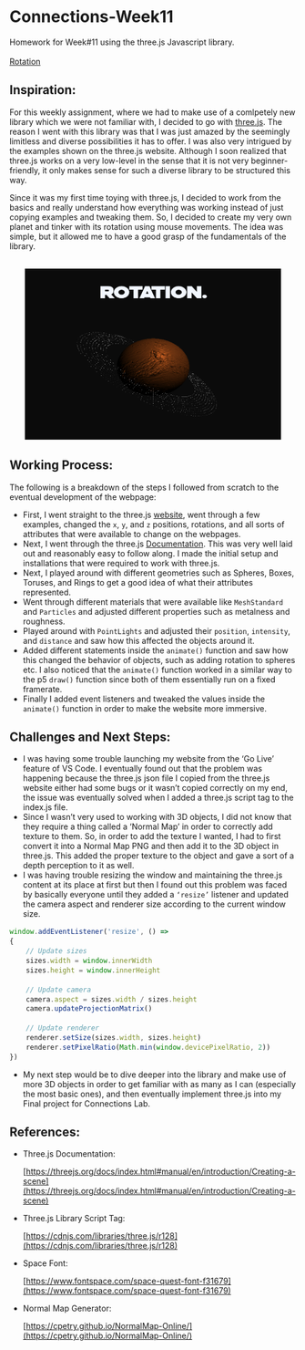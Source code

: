 # Connections-Week11
Homework for Week#11 using the three.js Javascript library. <br/><br/>
[Rotation](https://abraiz01.github.io/)

## Inspiration:

For this weekly assignment, where we had to make use of a comlpetely new library which we were not familiar with, I decided to go with [three.js](https://threejs.org/). The reason I went with this library was that I was just amazed by the seemingly limitless and diverse possibilities it has to offer. I was also very intrigued by the examples shown on the three.js website. Although I soon realized that three.js works on a very low-level in the sense that it is not very beginner-friendly, it only makes sense for such a diverse library to be structured this way.

Since it was my first time toying with three.js, I decided to work from the basics and really understand how everything was working instead of just copying examples and tweaking them. So, I decided to create my very own planet and tinker with its rotation using mouse movements. The idea was simple, but it allowed me to have a good grasp of the fundamentals of the library. <br/><br/>

<p align="center">
  <img 
    width="450"
    height="300"
    src="https://github.com/Abraiz01/Connections-Lab/blob/main/Week11/screenshot.png"
  >
</p>

## Working Process:

The following is a breakdown of the steps I followed from scratch to the eventual development of the webpage:



* First, I went straight to the three.js [website](https://threejs.org/), went through a few examples, changed the `x`, `y`, and `z` positions, rotations, and all sorts of attributes that were available to change on the webpages.
* Next, I went through the three.js [Documentation](https://threejs.org/docs/index.html#manual/en/introduction/Creating-a-scene). This was very well laid out and reasonably easy to follow along. I made the initial setup and installations that were required to work with three.js.
* Next, I played around with different geometries such as Spheres, Boxes, Toruses, and Rings to get a good idea of what their attributes represented.
* Went through different materials that were available like `MeshStandard` and `Particles` and adjusted different properties such as metalness and roughness.
* Played around with `PointLights` and adjusted their `position`, `intensity`, and `distance` and saw how this affected the objects around it.
* Added different statements inside the `animate()` function and saw how this changed the behavior of objects, such as adding rotation to spheres etc. I also noticed that the `animate()` function worked in a similar way to the p5 `draw()` function since both of them essentially run on a fixed framerate.
* Finally I added event listeners and tweaked the values inside the `animate()` function in order to make the website more immersive.

## Challenges and Next Steps:



* I was having some trouble launching my website from the ‘Go Live’ feature of VS Code. I eventually found out that the problem was happening because the three.js json file I copied from the three.js website either had some bugs or it wasn’t copied correctly on my end, the issue was eventually solved when I added a three.js script tag to the index.js file.
* Since I wasn’t very used to working with 3D objects, I did not know that they require a thing called a ‘Normal Map’ in order to correctly add texture to them. So, in order to add the texture I wanted, I had to first convert it into a Normal Map PNG and then add it to the 3D object in three.js. This added the proper texture to the object and gave a sort of a depth perception to it as well.
* I was having trouble resizing the window and maintaining the three.js content at its place at first but then I found out this problem was faced by basically everyone until they added a `‘resize’` listener and updated the camera aspect and renderer size according to the current window size.
```js
window.addEventListener('resize', () =>
{
    // Update sizes
    sizes.width = window.innerWidth
    sizes.height = window.innerHeight

    // Update camera
    camera.aspect = sizes.width / sizes.height
    camera.updateProjectionMatrix()

    // Update renderer
    renderer.setSize(sizes.width, sizes.height)
    renderer.setPixelRatio(Math.min(window.devicePixelRatio, 2))
})
```
* My next step would be to dive deeper into the library and make use of more 3D objects in order to get familiar with as many as I can (especially the most basic ones), and then eventually implement three.js into my Final project for Connections Lab.

## References:

* Three.js Documentation:

    [https://threejs.org/docs/index.html#manual/en/introduction/Creating-a-scene](https://threejs.org/docs/index.html#manual/en/introduction/Creating-a-scene)

* Three.js Library Script Tag:

    [https://cdnjs.com/libraries/three.js/r128](https://cdnjs.com/libraries/three.js/r128)

* Space Font:

    [https://www.fontspace.com/space-quest-font-f31679](https://www.fontspace.com/space-quest-font-f31679)

* Normal Map Generator:

	[https://cpetry.github.io/NormalMap-Online/](https://cpetry.github.io/NormalMap-Online/)

